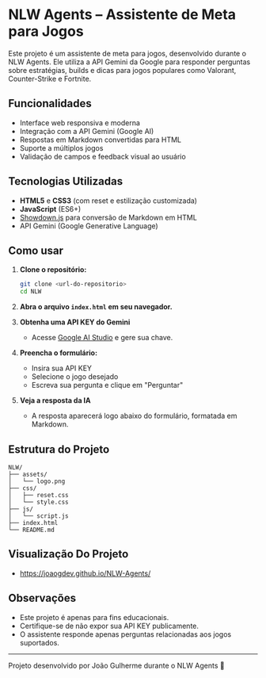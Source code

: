 # NLW Agents – Assistente de Meta para Jogos

Este projeto é um assistente de meta para jogos, desenvolvido durante o NLW Agents. Ele utiliza a API Gemini da Google para responder perguntas sobre estratégias, builds e dicas para jogos populares como Valorant, Counter-Strike e Fortnite.

## Funcionalidades

- Interface web responsiva e moderna
- Integração com a API Gemini (Google AI)
- Respostas em Markdown convertidas para HTML
- Suporte a múltiplos jogos
- Validação de campos e feedback visual ao usuário

## Tecnologias Utilizadas

- **HTML5** e **CSS3** (com reset e estilização customizada)
- **JavaScript** (ES6+)
- [Showdown.js](https://github.com/showdownjs/showdown) para conversão de Markdown em HTML
- API Gemini (Google Generative Language)

## Como usar

1. **Clone o repositório:**
   ```bash
   git clone <url-do-repositorio>
   cd NLW
   ```

2. **Abra o arquivo `index.html` em seu navegador.**

3. **Obtenha uma API KEY do Gemini**  
   - Acesse [Google AI Studio](https://aistudio.google.com/app/apikey) e gere sua chave.

4. **Preencha o formulário:**
   - Insira sua API KEY
   - Selecione o jogo desejado
   - Escreva sua pergunta e clique em "Perguntar"

5. **Veja a resposta da IA**  
   - A resposta aparecerá logo abaixo do formulário, formatada em Markdown.

## Estrutura do Projeto

```
NLW/
├── assets/
│   └── logo.png
├── css/
│   ├── reset.css
│   └── style.css
├── js/
│   └── script.js
├── index.html
└── README.md
```
## Visualização Do Projeto
- https://joaogdev.github.io/NLW-Agents/

## Observações

- Este projeto é apenas para fins educacionais.
- Certifique-se de não expor sua API KEY publicamente.
- O assistente responde apenas perguntas relacionadas aos jogos suportados.

---

Projeto desenvolvido por João Gulherme durante o NLW Agents 🚀
